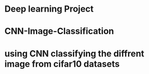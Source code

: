 # Deep learning Project
# CNN-Image-Classification
# using CNN classifying the diffrent image from cifar10 datasets 

